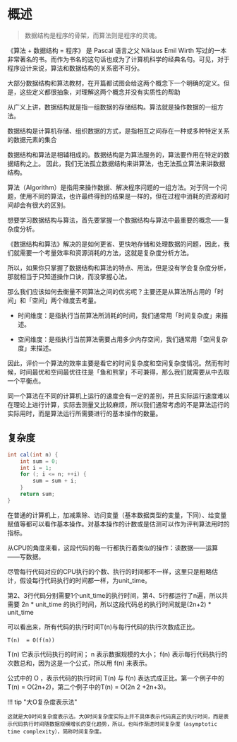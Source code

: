


# 概述


> 数据结构是程序的骨架，而算法则是程序的灵魂。


《算法 + 数据结构 = 程序》 是 Pascal 语言之父 Niklaus Emil Wirth 写过的一本非常著名的书。而作为书名的这句话也成为了计算机科学的经典名句。可见，对于程序设计来说，算法和数据结构的关系密不可分。

大部分数据结构和算法教材，在开篇都试图会给这两个概念下一个明确的定义。但是，这些定义都很抽象，对理解这两个概念并没有实质性的帮助


从广义上讲，数据结构就是指一组数据的存储结构。算法就是操作数据的一组方法。

数据结构是计算机存储、组织数据的方式，是指相互之间存在一种或多种特定关系的数据元素的集合


数据结构和算法是相辅相成的。数据结构是为算法服务的，算法要作用在特定的数据结构之上。 因此，我们无法孤立数据结构来讲算法，也无法孤立算法来讲数据结构。


算法（Algorithm）是指用来操作数据、解决程序问题的一组方法。对于同一个问题，使用不同的算法，也许最终得到的结果是一样的，但在过程中消耗的资源和时间却会有很大的区别。


想要学习数据结构与算法，首先要掌握一个数据结构与算法中最重要的概念——复杂度分析。

《数据结构和算法》解决的是如何更省、更快地存储和处理数据的问题，因此，我们就需要一个考量效率和资源消耗的方法，这就是复杂度分析方法。

所以，如果你只掌握了数据结构和算法的特点、用法，但是没有学会复杂度分析，那就相当于只知道操作口诀，而没掌握心法。

那么我们应该如何去衡量不同算法之间的优劣呢？主要还是从算法所占用的「时间」和「空间」两个维度去考量。

- 时间维度：是指执行当前算法所消耗的时间，我们通常用「时间复杂度」来描述。

- 空间维度：是指执行当前算法需要占用多少内存空间，我们通常用「空间复杂度」来描述。

因此，评价一个算法的效率主要是看它的时间复杂度和空间复杂度情况。然而有时候，时间最优和空间最优往往是「鱼和熊掌」不可兼得，那么我们就需要从中去取一个平衡点。



同一个算法在不同的计算机上运行的速度会有一定的差别，并且实际运行速度难以在理论上进行计算，实际去测量又比较麻烦，所以我们通常考虑的不是算法运行的实际用时，而是算法运行所需要进行的基本操作的数量。






## 复杂度


```java
int cal(int n) {
    int sum = 0;
    int i = 1;
    for (; i <= n; ++i) {
    	sum = sum + i;
    }
    return sum;
}
```


在普通的计算机上，加减乘除、访问变量（基本数据类型的变量，下同）、给变量赋值等都可以看作基本操作。对基本操作的计数或是估测可以作为评判算法用时的指标。

从CPU的角度来看，这段代码的每一行都执行着类似的操作：读数据——运算——写数据。

尽管每行代码对应的CPU执行的个数、执行的时间都不一样，这里只是粗略估计，假设每行代码执行的时间都一样，为unit_time。

第2、3行代码分别需要1个unit_time的执行时间，第4、5行都运行了n遍，所以共需要 2n * unit_time 的执行时间，所以这段代码总的执行时间就是(2n+2) * unit_time 

可以看出来，所有代码的执行时间T(n)与每行代码的执行次数成正比。

```
T(n)  = O(f(n))
```

 T(n) 它表示代码执行的时间； n 表示数据规模的大小；
 f(n) 表示每行代码执行的次数总和，因为这是一个公式，所以用 f(n) 来表示。

公式中的 O ，表示代码的执行时间 T(n) 与 f(n) 表达式成正比。第一个例子中的T(n) = O(2n+2)，第二个例子中的T(n) = O(2n 2 +2n+3)。



!!! tip "大O复杂度表示法"

    这就是大O时间复杂度表示法。大O时间复杂度实际上并不具体表示代码真正的执行时间，而是表示代码执行时间随数据规模增长的变化趋势，所以，也叫作渐进时间复杂度（asymptotic time complexity），简称时间复杂度。